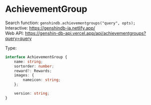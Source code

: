 # AchievementGroup

Search function: `genshindb.achievementgroups("query", opts);`  
Interactive: https://genshindb-ia.netlify.app/  
Web API: https://genshin-db-api.vercel.app/api/achievementgroups?query=query

Type:
```ts
interface AchievementGroup {
	name: string;
	sortorder: number;
	reward?: Rewards;
	images: {
		nameicon: string;
	};

	version: string;
}```
